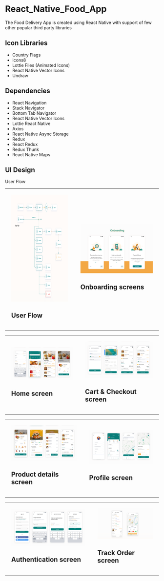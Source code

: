 # React_Native_Food_App
The Food Delivery App is created using React Native with support of few other popular third party libraries

## Icon Libraries
 * Country Flags
 * Icons8
 * Lottie Files (Animated Icons)
 * React Native Vector Icons
 * Undraw

## Dependencies

 * React Navigation
 * Stack Navigator
 * Bottom Tab Navigator
 * React Native Vector Icons
 * Lottie React Native
 * Axios
 * React Native Async Storage
 * Redux
 * React Redux
 * Redux Thunk
 * React Native Maps

## UI Design
User Flow
  

<div id="image-table">
    <table>
	    <tr>
    	    <td style="padding:20px">
        	    <img src="https://github.com/Lilkizarmie/React_Native_Food_App/blob/codeverse/mockup-design/userflow.png" width="500" height="350"/>
              <h2>User Flow</h2>
      	    </td>
            <td style="padding:20px">
            	<img src="https://github.com/Lilkizarmie/React_Native_Food_App/blob/codeverse/mockup-design/Onboarding.png" width="500"/>
              <h2>Onboarding screens</h2>
            </td>
        </tr>
    </table>
</div>

<div id="image-table">
    <table>
	    <tr>
    	    <td style="padding:20px">
        	    <img src="https://github.com/Lilkizarmie/React_Native_Food_App/blob/codeverse/mockup-design/home_screen.png" width="500"/>
              <h2>Home screen</h2>
      	    </td>
            <td style="padding:20px">
            	<img src="https://github.com/Lilkizarmie/React_Native_Food_App/blob/codeverse/mockup-design/carttocheckout.png" width="500"/>
              <h2>Cart & Checkout screen</h2>
            </td>
        </tr>
    </table>
</div>

<div id="image-table">
    <table>
	    <tr>
    	    <td style="padding:20px">
        	    <img src="https://github.com/Lilkizarmie/React_Native_Food_App/blob/codeverse/mockup-design/product_details.png" width="500"/>
              <h2>Product details screen</h2>
      	    </td>
            <td style="padding:20px">
            	<img src="https://github.com/Lilkizarmie/React_Native_Food_App/blob/codeverse/mockup-design/profile.png" width="500"/>
              <h2>Profile screen</h2>
            </td>
        </tr>
    </table>
</div>

<div id="image-table">
    <table>
	    <tr>
    	    <td style="padding:20px">
        	    <img src="https://github.com/Lilkizarmie/React_Native_Food_App/blob/codeverse/mockup-design/onboardtoauth.png" width="500"/>
              <h2>Authentication screen</h2>
      	    </td>
            <td style="padding:20px">
            	<img src="https://github.com/Lilkizarmie/React_Native_Food_App/blob/codeverse/mockup-design/tracking.png" width="500"/>
              <h2>Track Order screen</h2>
            </td>
        </tr>
    </table>
</div>
